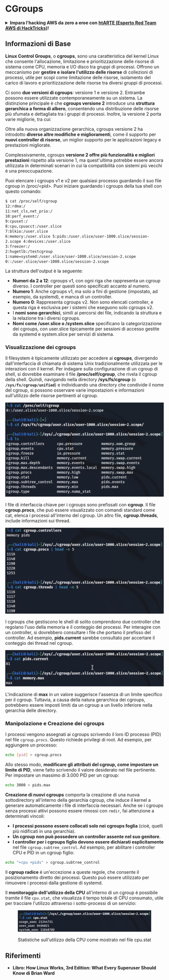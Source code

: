 # CGroups

<details>

<summary><strong>Impara l'hacking AWS da zero a eroe con</strong> <a href="https://training.hacktricks.xyz/courses/arte"><strong>htARTE (Esperto Red Team AWS di HackTricks)</strong></a><strong>!</strong></summary>

Altri modi per supportare HackTricks:

* Se vuoi vedere la tua **azienda pubblicizzata in HackTricks** o **scaricare HackTricks in PDF** Controlla i [**PIANI DI ABBONAMENTO**](https://github.com/sponsors/carlospolop)!
* Ottieni il [**merchandising ufficiale PEASS & HackTricks**](https://peass.creator-spring.com)
* Scopri [**La Famiglia PEASS**](https://opensea.io/collection/the-peass-family), la nostra collezione di esclusive [**NFT**](https://opensea.io/collection/the-peass-family)
* **Unisciti al** 💬 [**gruppo Discord**](https://discord.gg/hRep4RUj7f) o al [**gruppo telegram**](https://t.me/peass) o **seguici** su **Twitter** 🐦 [**@carlospolopm**](https://twitter.com/hacktricks\_live)**.**
* **Condividi i tuoi trucchi di hacking inviando PR a** [**HackTricks**](https://github.com/carlospolop/hacktricks) e [**HackTricks Cloud**](https://github.com/carlospolop/hacktricks-cloud) repos di github.

</details>

## Informazioni di Base

**Linux Control Groups**, o **cgroups**, sono una caratteristica del kernel Linux che consente l'allocazione, limitazione e prioritizzazione delle risorse di sistema come CPU, memoria e I/O disco tra gruppi di processi. Offrono un meccanismo per **gestire e isolare l'utilizzo delle risorse** di collezioni di processi, utile per scopi come limitazione delle risorse, isolamento del carico di lavoro e prioritizzazione delle risorse tra diversi gruppi di processi.

Ci sono **due versioni di cgroups**: versione 1 e versione 2. Entrambe possono essere utilizzate contemporaneamente su un sistema. La distinzione principale è che **cgroups versione 2** introduce una **struttura gerarchica a forma di albero**, consentendo una distribuzione delle risorse più sfumata e dettagliata tra i gruppi di processi. Inoltre, la versione 2 porta varie migliorie, tra cui:

Oltre alla nuova organizzazione gerarchica, cgroups versione 2 ha introdotto **diverse altre modifiche e miglioramenti**, come il supporto per **nuovi controller di risorse**, un miglior supporto per le applicazioni legacy e prestazioni migliorate.

Complessivamente, cgroups **versione 2 offre più funzionalità e migliori prestazioni** rispetto alla versione 1, ma quest'ultima potrebbe essere ancora utilizzata in determinati scenari in cui la compatibilità con sistemi più vecchi è una preoccupazione.

Puoi elencare i cgroups v1 e v2 per qualsiasi processo guardando il suo file cgroup in /proc/\<pid>. Puoi iniziare guardando i cgroups della tua shell con questo comando:
```shell-session
$ cat /proc/self/cgroup
12:rdma:/
11:net_cls,net_prio:/
10:perf_event:/
9:cpuset:/
8:cpu,cpuacct:/user.slice
7:blkio:/user.slice
6:memory:/user.slice 5:pids:/user.slice/user-1000.slice/session-2.scope 4:devices:/user.slice
3:freezer:/
2:hugetlb:/testcgroup
1:name=systemd:/user.slice/user-1000.slice/session-2.scope
0::/user.slice/user-1000.slice/session-2.scope
```
La struttura dell'output è la seguente:

* **Numeri da 2 a 12**: cgroups v1, con ogni riga che rappresenta un cgroup diverso. I controller per questi sono specificati accanto al numero.
* **Numero 1**: Anche cgroups v1, ma solo a fini di gestione (impostato, ad esempio, da systemd), e manca di un controller.
* **Numero 0**: Rappresenta cgroups v2. Non sono elencati controller, e questa riga è esclusiva per i sistemi che eseguono solo cgroups v2.
* I **nomi sono gerarchici**, simili ai percorsi dei file, indicando la struttura e la relazione tra i diversi cgroups.
* **Nomi come /user.slice o /system.slice** specificano la categorizzazione dei cgroups, con user.slice tipicamente per sessioni di accesso gestite da systemd e system.slice per servizi di sistema.

### Visualizzazione dei cgroups

Il filesystem è tipicamente utilizzato per accedere ai **cgroups**, divergendo dall'interfaccia di chiamata di sistema Unix tradizionalmente utilizzata per le interazioni con il kernel. Per indagare sulla configurazione di un cgroup di shell, si dovrebbe esaminare il file **/proc/self/cgroup**, che rivela il cgroup della shell. Quindi, navigando nella directory **/sys/fs/cgroup** (o **`/sys/fs/cgroup/unified`**) e individuando una directory che condivide il nome del cgroup, si possono osservare varie impostazioni e informazioni sull'utilizzo delle risorse pertinenti al cgroup.

![Filesystem Cgroup](<../../../.gitbook/assets/image (1128).png>)

I file di interfaccia chiave per i cgroups sono prefissati con **cgroup**. Il file **cgroup.procs**, che può essere visualizzato con comandi standard come cat, elenca i processi all'interno del cgroup. Un altro file, **cgroup.threads**, include informazioni sui thread.

![Cgroup Procs](<../../../.gitbook/assets/image (281).png>)

I cgroups che gestiscono le shell di solito comprendono due controller che regolano l'uso della memoria e il conteggio dei processi. Per interagire con un controller, si dovrebbero consultare i file che portano il prefisso del controller. Ad esempio, **pids.current** sarebbe consultato per accertare il conteggio dei thread nel cgroup.

![Memoria Cgroup](<../../../.gitbook/assets/image (677).png>)

L'indicazione di **max** in un valore suggerisce l'assenza di un limite specifico per il cgroup. Tuttavia, a causa della natura gerarchica dei cgroups, potrebbero essere imposti limiti da un cgroup a un livello inferiore nella gerarchia delle directory.

### Manipolazione e Creazione dei cgroups

I processi vengono assegnati ai cgroups scrivendo il loro ID processo (PID) nel file `cgroup.procs`. Questo richiede privilegi di root. Ad esempio, per aggiungere un processo:
```bash
echo [pid] > cgroup.procs
```
Allo stesso modo, **modificare gli attributi del cgroup, come impostare un limite di PID**, viene fatto scrivendo il valore desiderato nel file pertinente. Per impostare un massimo di 3.000 PID per un cgroup:
```bash
echo 3000 > pids.max
```
**Creazione di nuovi cgroups** comporta la creazione di una nuova sottodirectory all'interno della gerarchia cgroup, che induce il kernel a generare automaticamente i file di interfaccia necessari. Anche se i cgroups senza processi attivi possono essere rimossi con `rmdir`, fai attenzione a determinati vincoli:

* **I processi possono essere collocati solo nei cgroups foglia** (cioè, quelli più nidificati in una gerarchia).
* **Un cgroup non può possedere un controller assente nel suo genitore**.
* **I controller per i cgroups figlio devono essere dichiarati esplicitamente** nel file `cgroup.subtree_control`. Ad esempio, per abilitare i controller CPU e PID in un cgroup figlio:
```bash
echo "+cpu +pids" > cgroup.subtree_control
```
Il **cgroup radice** è un'eccezione a queste regole, che consente il posizionamento diretto dei processi. Questo può essere utilizzato per rimuovere i processi dalla gestione di systemd.

Il **monitoraggio dell'utilizzo della CPU** all'interno di un cgroup è possibile tramite il file `cpu.stat`, che visualizza il tempo totale di CPU consumato, utile per tracciare l'utilizzo attraverso i sotto-processi di un servizio:

<figure><img src="../../../.gitbook/assets/image (908).png" alt=""><figcaption><p>Statistiche sull'utilizzo della CPU come mostrato nel file cpu.stat</p></figcaption></figure>

## Riferimenti

* **Libro: How Linux Works, 3rd Edition: What Every Superuser Should Know di Brian Ward**
